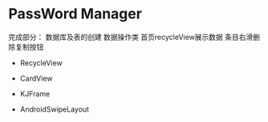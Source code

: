 # PassWord Manager

完成部分：
    数据库及表的创建
    数据操作类
    首页recycleView展示数据
    条目右滑删除复制按钮

- RecycleView

- CardView

- KJFrame

- AndroidSwipeLayout